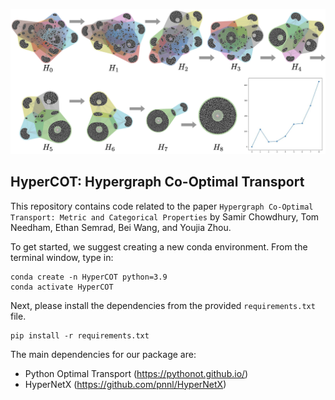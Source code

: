![hypergraphs](figures/hypergraph-simplify.png)
## HyperCOT: Hypergraph Co-Optimal Transport

This repository contains code related to the paper `Hypergraph Co-Optimal Transport: Metric and Categorical Properties` by Samir Chowdhury, Tom Needham, Ethan Semrad, Bei Wang, and Youjia Zhou.

To get started, we suggest creating a new conda environment. From the terminal window, type in:

```
conda create -n HyperCOT python=3.9
conda activate HyperCOT
```

Next, please install the dependencies from the provided `requirements.txt` file.

```
pip install -r requirements.txt
```

The main dependencies for our package are:
- Python Optimal Transport (https://pythonot.github.io/)
- HyperNetX (https://github.com/pnnl/HyperNetX)
